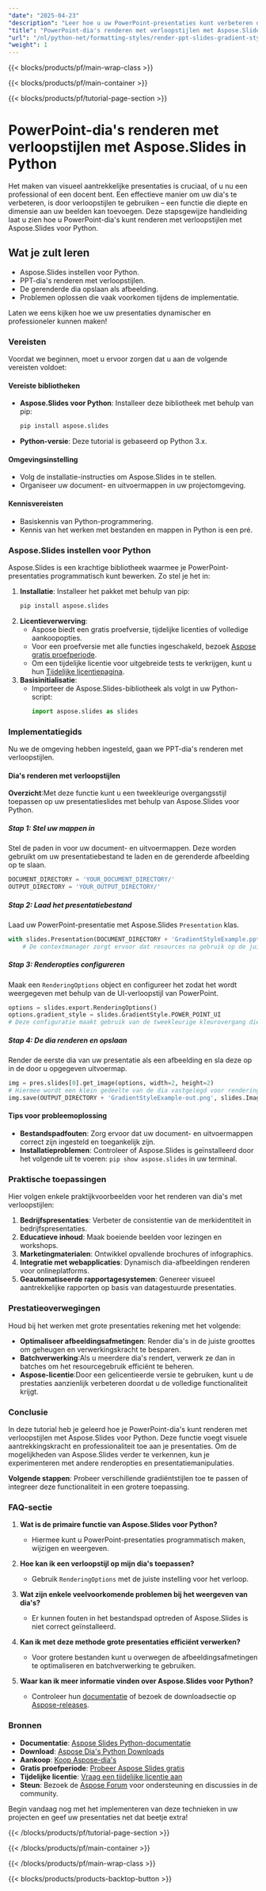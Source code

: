 ```yaml
---
"date": "2025-04-23"
"description": "Leer hoe u uw PowerPoint-presentaties kunt verbeteren door dia's te renderen met verloopstijlen met Aspose.Slides voor Python. Volg deze stapsgewijze handleiding."
"title": "PowerPoint-dia's renderen met verloopstijlen met Aspose.Slides in Python"
"url": "/nl/python-net/formatting-styles/render-ppt-slides-gradient-styles-aspose-python/"
"weight": 1
---
```


{{< blocks/products/pf/main-wrap-class >}}

{{< blocks/products/pf/main-container >}}

{{< blocks/products/pf/tutorial-page-section >}}
# PowerPoint-dia's renderen met verloopstijlen met Aspose.Slides in Python

Het maken van visueel aantrekkelijke presentaties is cruciaal, of u nu een professional of een docent bent. Een effectieve manier om uw dia's te verbeteren, is door verloopstijlen te gebruiken – een functie die diepte en dimensie aan uw beelden kan toevoegen. Deze stapsgewijze handleiding laat u zien hoe u PowerPoint-dia's kunt renderen met verloopstijlen met Aspose.Slides voor Python.

## Wat je zult leren
- Aspose.Slides instellen voor Python.
- PPT-dia's renderen met verloopstijlen.
- De gerenderde dia opslaan als afbeelding.
- Problemen oplossen die vaak voorkomen tijdens de implementatie.

Laten we eens kijken hoe we uw presentaties dynamischer en professioneler kunnen maken!

### Vereisten

Voordat we beginnen, moet u ervoor zorgen dat u aan de volgende vereisten voldoet:

#### Vereiste bibliotheken
- **Aspose.Slides voor Python**: Installeer deze bibliotheek met behulp van pip:
  ```bash
  pip install aspose.slides
  ```
- **Python-versie**: Deze tutorial is gebaseerd op Python 3.x.

#### Omgevingsinstelling
- Volg de installatie-instructies om Aspose.Slides in te stellen.
- Organiseer uw document- en uitvoermappen in uw projectomgeving.

#### Kennisvereisten
- Basiskennis van Python-programmering.
- Kennis van het werken met bestanden en mappen in Python is een pré.

### Aspose.Slides instellen voor Python

Aspose.Slides is een krachtige bibliotheek waarmee je PowerPoint-presentaties programmatisch kunt bewerken. Zo stel je het in:

1. **Installatie**: Installeer het pakket met behulp van pip:
   ```bash
   pip install aspose.slides
   ```
2. **Licentieverwerving**:
   - Aspose biedt een gratis proefversie, tijdelijke licenties of volledige aankoopopties.
   - Voor een proefversie met alle functies ingeschakeld, bezoek [Aspose gratis proefperiode](https://releases.aspose.com/slides/python-net/).
   - Om een tijdelijke licentie voor uitgebreide tests te verkrijgen, kunt u hun [Tijdelijke licentiepagina](https://purchase.aspose.com/temporary-license/).
3. **Basisinitialisatie**:
   - Importeer de Aspose.Slides-bibliotheek als volgt in uw Python-script:
     ```python
     import aspose.slides as slides
     ```

### Implementatiegids

Nu we de omgeving hebben ingesteld, gaan we PPT-dia's renderen met verloopstijlen.

#### Dia's renderen met verloopstijlen

**Overzicht**:Met deze functie kunt u een tweekleurige overgangsstijl toepassen op uw presentatieslides met behulp van Aspose.Slides voor Python.

##### Stap 1: Stel uw mappen in
Stel de paden in voor uw document- en uitvoermappen. Deze worden gebruikt om uw presentatiebestand te laden en de gerenderde afbeelding op te slaan.
```python
DOCUMENT_DIRECTORY = 'YOUR_DOCUMENT_DIRECTORY/'
OUTPUT_DIRECTORY = 'YOUR_OUTPUT_DIRECTORY/'
```

##### Stap 2: Laad het presentatiebestand

Laad uw PowerPoint-presentatie met Aspose.Slides `Presentation` klas.
```python
with slides.Presentation(DOCUMENT_DIRECTORY + 'GradientStyleExample.pptx') as pres:
    # De contextmanager zorgt ervoor dat resources na gebruik op de juiste manier worden vrijgegeven.
```

##### Stap 3: Renderopties configureren

Maak een `RenderingOptions` object en configureer het zodat het wordt weergegeven met behulp van de UI-verloopstijl van PowerPoint.
```python
options = slides.export.RenderingOptions()
options.gradient_style = slides.GradientStyle.POWER_POINT_UI
# Deze configuratie maakt gebruik van de tweekleurige kleurovergang die beschikbaar is in PowerPoint.
```

##### Stap 4: De dia renderen en opslaan

Render de eerste dia van uw presentatie als een afbeelding en sla deze op in de door u opgegeven uitvoermap.
```python
img = pres.slides[0].get_image(options, width=2, height=2)
# Hiermee wordt een klein gedeelte van de dia vastgelegd voor rendering.
img.save(OUTPUT_DIRECTORY + 'GradientStyleExample-out.png', slides.ImageFormat.PNG)
```

#### Tips voor probleemoplossing
- **Bestandspadfouten**: Zorg ervoor dat uw document- en uitvoermappen correct zijn ingesteld en toegankelijk zijn.
- **Installatieproblemen**: Controleer of Aspose.Slides is geïnstalleerd door het volgende uit te voeren: `pip show aspose.slides` in uw terminal.

### Praktische toepassingen

Hier volgen enkele praktijkvoorbeelden voor het renderen van dia's met verloopstijlen:
1. **Bedrijfspresentaties**: Verbeter de consistentie van de merkidentiteit in bedrijfspresentaties.
2. **Educatieve inhoud**: Maak boeiende beelden voor lezingen en workshops.
3. **Marketingmaterialen**: Ontwikkel opvallende brochures of infographics.
4. **Integratie met webapplicaties**: Dynamisch dia-afbeeldingen renderen voor onlineplatforms.
5. **Geautomatiseerde rapportagesystemen**: Genereer visueel aantrekkelijke rapporten op basis van datagestuurde presentaties.

### Prestatieoverwegingen

Houd bij het werken met grote presentaties rekening met het volgende:
- **Optimaliseer afbeeldingsafmetingen**: Render dia's in de juiste groottes om geheugen en verwerkingskracht te besparen.
- **Batchverwerking**:Als u meerdere dia's rendert, verwerk ze dan in batches om het resourcegebruik efficiënt te beheren.
- **Aspose-licentie**:Door een gelicentieerde versie te gebruiken, kunt u de prestaties aanzienlijk verbeteren doordat u de volledige functionaliteit krijgt.

### Conclusie

In deze tutorial heb je geleerd hoe je PowerPoint-dia's kunt renderen met verloopstijlen met Aspose.Slides voor Python. Deze functie voegt visuele aantrekkingskracht en professionaliteit toe aan je presentaties. Om de mogelijkheden van Aspose.Slides verder te verkennen, kun je experimenteren met andere renderopties en presentatiemanipulaties.

**Volgende stappen**: Probeer verschillende gradiëntstijlen toe te passen of integreer deze functionaliteit in een grotere toepassing.

### FAQ-sectie

1. **Wat is de primaire functie van Aspose.Slides voor Python?**
   - Hiermee kunt u PowerPoint-presentaties programmatisch maken, wijzigen en weergeven.
   
2. **Hoe kan ik een verloopstijl op mijn dia's toepassen?**
   - Gebruik `RenderingOptions` met de juiste instelling voor het verloop.

3. **Wat zijn enkele veelvoorkomende problemen bij het weergeven van dia's?**
   - Er kunnen fouten in het bestandspad optreden of Aspose.Slides is niet correct geïnstalleerd.

4. **Kan ik met deze methode grote presentaties efficiënt verwerken?**
   - Voor grotere bestanden kunt u overwegen de afbeeldingsafmetingen te optimaliseren en batchverwerking te gebruiken.

5. **Waar kan ik meer informatie vinden over Aspose.Slides voor Python?**
   - Controleer hun [documentatie](https://reference.aspose.com/slides/python-net/) of bezoek de downloadsectie op [Aspose-releases](https://releases.aspose.com/slides/python-net/).

### Bronnen
- **Documentatie**: [Aspose Slides Python-documentatie](https://reference.aspose.com/slides/python-net/)
- **Download**: [Aspose Dia's Python Downloads](https://releases.aspose.com/slides/python-net/)
- **Aankoop**: [Koop Aspose-dia's](https://purchase.aspose.com/buy)
- **Gratis proefperiode**: [Probeer Aspose Slides gratis](https://releases.aspose.com/slides/python-net/)
- **Tijdelijke licentie**: [Vraag een tijdelijke licentie aan](https://purchase.aspose.com/temporary-license/)
- **Steun**: Bezoek de [Aspose Forum](https://forum.aspose.com/c/slides/11) voor ondersteuning en discussies in de community.

Begin vandaag nog met het implementeren van deze technieken in uw projecten en geef uw presentaties net dat beetje extra!

{{< /blocks/products/pf/tutorial-page-section >}}

{{< /blocks/products/pf/main-container >}}

{{< /blocks/products/pf/main-wrap-class >}}

{{< blocks/products/products-backtop-button >}}